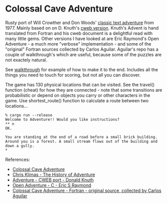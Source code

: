 # Colossal Cave Adventure

Rusty port of Will Crowther and Don Woods' [classic text adventure](https://en.wikipedia.org/wiki/Colossal_Cave_Adventure/) from 1977. Mainly based on on D. Knuth's [cweb version](http://www.literateprogramming.com/adventure.pdf). Knuth's Advent is hand translated from Fortran and his cweb document is a delightful read with many little gems. Other versions I have looked at are Eric Raymond's Open Adventure - a much more "verbose" implementation - and some of the "original" Fortran sources collected by Carlos Aguilar. Aguilar's repo has a couple of walkthrough's which are useful, because some of the puzzles are not exactely natural.

See [walkthrough](WALKTHROUGH.txt) for example of how to make it to the end. Includes all the things you need to touch for scoring, but not all you can discover.

The game has 130 physical locations that can be visited. See the travel() function (cheat) for how they are connected - note that some transitions are probabilistic or depend on objects you carry or other characters in the game. Use shortest_route() function to calculate a route between two locations...

```
% cargo run --release
Welcome to Adventure!! Would you like instructions?
** n
OK.

You are standing at the end of a road before a small brick building. 
Around you is a forest. A small stream flows out of the building and 
down a gully.
*  
```

References:
* [Colossal Cave Adventure](https://en.wikipedia.org/wiki/Colossal_Cave_Adventure/) 
* [Chris Klimas - The History of Adventure](https://youtu.be/GrmWwzekMoY?si=ld4sW-M8JaRq1pVl)
* [Adventure - CWEB port - Donald Knuth](https://www-cs-faculty.stanford.edu/~knuth/programs/advent.w.gz)
* [Open Adventure - C - Eric S Raymond](https://gitlab.com/esr/open-adventure/-/tree/master/)
* [Colossal Cave Adventure - Fortran - original source, collected by Carlos Aguilar](https://github.com/wh0am1-dev/adventure/tree/master/)
